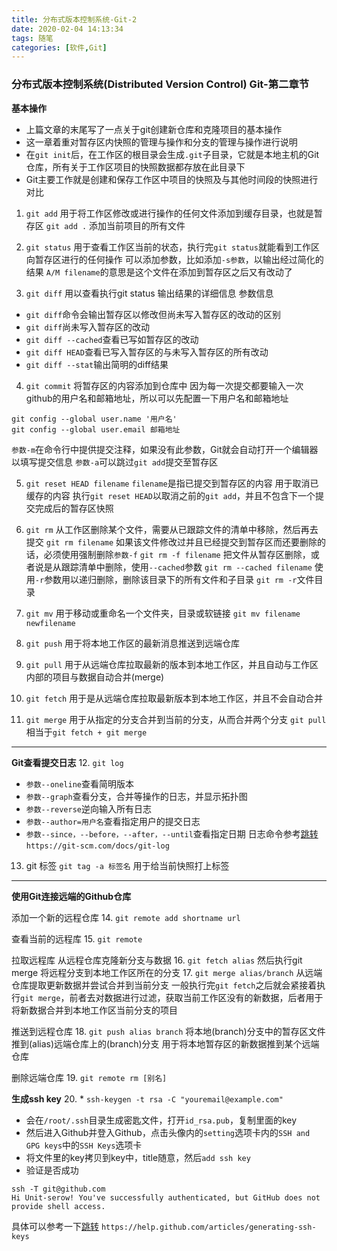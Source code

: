 ```yaml
---
title: 分布式版本控制系统-Git-2
date: 2020-02-04 14:13:34
tags: 随笔
categories: [软件,Git]
---
```


### 分布式版本控制系统(Distributed Version Control) Git-第二章节

**基本操作**
* 上篇文章的末尾写了一点关于git创建新仓库和克隆项目的基本操作
* 这一章着重对暂存区内快照的管理与操作和分支的管理与操作进行说明
* 在`git init`后，在工作区的根目录会生成`.git`子目录，它就是本地主机的Git仓库，所有关于工作区项目的快照数据都存放在此目录下
* Git主要工作就是创建和保存工作区中项目的快照及与其他时间段的快照进行对比

1. `git add`
用于将工作区修改或进行操作的任何文件添加到缓存目录，也就是暂存区
`git add .`
添加当前项目的所有文件

2. `git status`
用于查看工作区当前的状态，执行完`git status`就能看到工作区向暂存区进行的任何操作
可以添加参数，比如添加`-s参数`，以输出经过简化的结果
`A/M filename`的意思是这个文件在添加到暂存区之后又有改动了

3. `git diff`
用以查看执行git status 输出结果的详细信息
参数信息
* `git diff`命令会输出暂存区以修改但尚未写入暂存区的改动的区别
* `git diff`尚未写入暂存区的改动
* `git diff --cached`查看已写如暂存区的改动
* `git diff HEAD`查看已写入暂存区的与未写入暂存区的所有改动
* `git diff --stat`输出简明的diff结果

4. `git commit`
将暂存区的内容添加到仓库中
因为每一次提交都要输入一次github的用户名和邮箱地址，所以可以先配置一下用户名和邮箱地址
```
git config --global user.name '用户名'
git config --global user.email 邮箱地址
```
`参数-m`在命令行中提供提交注释，如果没有此参数，Git就会自动打开一个编辑器以填写提交信息
`参数-a`可以跳过`git add`提交至暂存区

5. `git reset HEAD filename`
`filename`是指已提交到暂存区的内容
用于取消已缓存的内容
执行`git reset HEAD`以取消之前的`git add`，并且不包含下一个提交完成后的暂存区快照

6. `git rm`
从工作区删除某个文件，需要从已跟踪文件的清单中移除，然后再去提交
`git rm filename`
如果该文件修改过并且已经提交到暂存区而还要删除的话，必须使用强制删除`参数-f`
`git rm -f filename`
把文件从暂存区删除，或者说是从跟踪清单中删除，使用`--cached`参数
`git rm --cached filename`
使用`-r`参数用以递归删除，删除该目录下的所有文件和子目录
`git rm -r`文件目录

7. `git mv`
用于移动或重命名一个文件夹，目录或软链接
`git mv filename newfilename`

8. `git push` 
用于将本地工作区的最新消息推送到远端仓库

9. `git pull`
用于从远端仓库拉取最新的版本到本地工作区，并且自动与工作区内部的项目与数据自动合并(merge)

10. `git fetch`
用于是从远端仓库拉取最新版本到本地工作区，并且不会自动合并

11. `git merge`
用于从指定的分支合并到当前的分支，从而合并两个分支
`git pull`相当于`git fetch + git merge`
---

**Git查看提交日志**
12. `git log`
* `参数--oneline`查看简明版本
* `参数--graph`查看分支，合并等操作的日志，并显示拓扑图
* `参数--reverse`逆向输入所有日志
* `参数--author=用户名`查看指定用户的提交日志
* `参数--since，--before，--after，--until`查看指定日期
日志命令参考[跳转](https://git-scm.com/docs/git-log)
`https://git-scm.com/docs/git-log`

13. git 标签
`git tag -a 标签名`
用于给当前快照打上标签
---

**使用Git连接远端的Github仓库**

添加一个新的远程仓库
14. `git remote add shortname url`

查看当前的远程库
15. `git remote`

拉取远程库
从远程仓库克隆新分支与数据
16. `git fetch alias`
然后执行git merge 将远程分支到本地工作区所在的分支
17. `git merge alias/branch`
从远端仓库提取更新数据并尝试合并到当前分支
一般执行完`git fetch`之后就会紧接着执行`git merge`，前者去对数据进行过滤，获取当前工作区没有的新数据，后者用于将新数据合并到本地工作区当前分支的项目

推送到远程仓库
18. `git push alias branch`
将本地(branch)分支中的暂存区文件推到(alias)远端仓库上的(branch)分支
用于将本地暂存区的新数据推到某个远端仓库

删除远端仓库
19. `git remote rm [别名]`


**生成ssh key**
20. * `ssh-keygen -t rsa -C "youremail@example.com"`
* 会在`/root/.ssh`目录生成密匙文件，打开`id_rsa.pub`，复制里面的key
* 然后进入Github并登入Github，点击头像内的`setting`选项卡内的`SSH and GPG keys`中的`SSH Keys`选项卡
* 将文件里的key拷贝到key中，title随意，然后`add ssh key`
* 验证是否成功
```
ssh -T git@github.com
Hi Unit-serow! You've successfully authenticated, but GitHub does not provide shell access.
```
具体可以参考一下[跳转](https://help.github.com/articles/generating-ssh-keys)
`https://help.github.com/articles/generating-ssh-keys`




